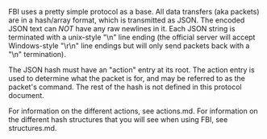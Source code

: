 FBI uses a pretty simple protocol as a base. All data transfers (aka packets)
are in a hash/array format, which is transmitted as JSON. The encoded JSON text
can *NOT* have any raw newlines in it. Each JSON string is terminated with a
unix-style "\n" line ending (the official server will accept Windows-style
"\r\n" line endings but will only send packets back with a "\n" termination).

The JSON hash must have an "action" entry at its root. The action entry is used
to determine what the packet is for, and may be referred to as the packet's
command. The rest of the hash is not defined in this protocol document.

For information on the different actions, see actions.md. For information on the
different hash structures that you will see when using FBI, see structures.md.
